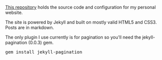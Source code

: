 [This repository](https://github.com/tjstein/tjstein.com) holds the source code and configuration for my personal website.

The site is powered by Jekyll and built on mostly valid HTML5 and CSS3. Posts are in markdown.

The only plugin I use currently is for pagination so you'll need the jekyll-pagination (0.0.3) gem.

<pre>gem install jekyll-pagination</pre>


